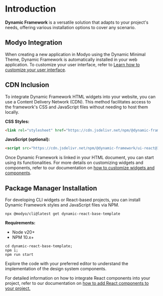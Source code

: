 # Introduction

**Dynamic Framework** is a versatile solution that adapts to your project's needs, offering various installation options to cover any scenario.

## Modyo Integration

When creating a new application in Modyo using the Dynamic Minimal Theme, Dynamic Framework is automatically installed in your web application. To customize your user interface, refer to [Learn how to customize your user interface](https://dynamicbanking.co/docs/theming).

## CDN Inclusion

To integrate Dynamic Framework HTML widgets into your website, you can use a Content Delivery Network (CDN). This method facilitates access to the framework's CSS and JavaScript files without needing to host them locally.

**CSS Styles:**

```html
<link rel="stylesheet" href="https://cdn.jsdelivr.net/npm/@dynamic-framework/ui-react@1.27.0/dist/css/dynamic-ui.css">
```

**JavaScript (optional):**

```html
<script src="https://cdn.jsdelivr.net/npm/@dynamic-framework/ui-react@1.27.0/dist/js/bootstrap.min.js"></script>
```

Once Dynamic Framework is linked in your HTML document, you can start using its functionalities. For more details on customizing widgets and components, refer to our documentation on [how to customize widgets and components](https://dynamicbanking.co/docs/styling-components).

## Package Manager Installation

For developing CLI widgets or React-based projects, you can install Dynamic Framework styles and JavaScript files via NPM.

```shell
npx @modyo/cli@latest get dynamic-react-base-template
```

**Requirements:**

*   Node v20+
*   NPM 10.x+

```shell
cd dynamic-react-base-template;
npm i;
npm run start
```

Explore the code with your preferred editor to understand the implementation of the design system components.

For detailed information on how to integrate React components into your project, refer to our documentation on [how to add React components to your project.](https://dynamicbanking.co/docs/dynamic-for-react)
